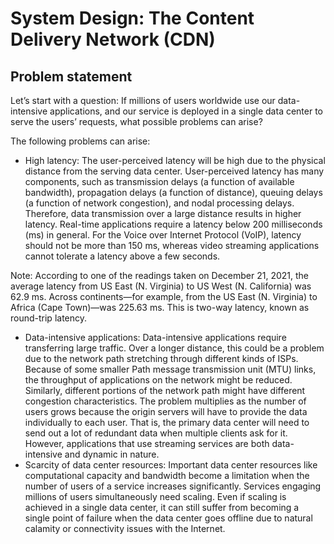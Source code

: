 <h1>System Design: The Content Delivery Network (CDN)</h1>

<h2>Problem statement</h2>
Let’s start with a question: If millions of users worldwide use our data-intensive applications, 
and our service is deployed in a single data center to serve the users’ requests, what possible problems can arise?

The following problems can arise:
* High latency: The user-perceived latency will be high due to the physical distance from the serving data center. 
User-perceived latency has many components, such as transmission delays (a function of available bandwidth), 
propagation delays (a function of distance), queuing delays (a function of network congestion), 
and nodal processing delays. Therefore, data transmission over a large distance results in higher latency. 
Real-time applications require a latency below 200 milliseconds (ms) in general. For the Voice over Internet Protocol (VoIP), 
latency should not be more than 150 ms, whereas video streaming applications cannot tolerate a latency above a few seconds.

Note: According to one of the readings taken on December 21, 2021, the average latency from US East (N. Virginia) 
to US West (N. California) was 62.9 ms. Across continents—for example, from the US East (N. Virginia) 
to Africa (Cape Town)—was 225.63 ms. This is two-way latency, known as round-trip latency.

* Data-intensive applications: Data-intensive applications require transferring large traffic. Over a longer distance, 
this could be a problem due to the network path stretching through different kinds of ISPs. 
Because of some smaller Path message transmission unit (MTU) links, the throughput of applications on the network might be reduced. 
Similarly, different portions of the network path might have different congestion characteristics. 
The problem multiplies as the number of users grows because the origin servers will have to provide the data individually to each user. 
That is, the primary data center will need to send out a lot of redundant data when multiple clients ask for it. 
However, applications that use streaming services are both data-intensive and dynamic in nature.
* Scarcity of data center resources: Important data center resources like computational capacity and bandwidth become a limitation 
when the number of users of a service increases significantly. Services engaging millions of users simultaneously need scaling. 
Even if scaling is achieved in a single data center, it can still suffer from becoming a single point of failure 
when the data center goes offline due to natural calamity or connectivity issues with the Internet.
